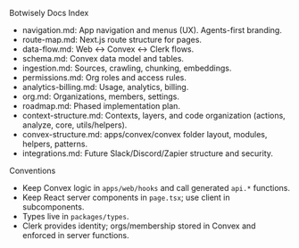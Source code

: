 Botwisely Docs Index

- navigation.md: App navigation and menus (UX). Agents-first branding.
- route-map.md: Next.js route structure for pages.
- data-flow.md: Web ↔ Convex ↔ Clerk flows.
- schema.md: Convex data model and tables.
- ingestion.md: Sources, crawling, chunking, embeddings.
- permissions.md: Org roles and access rules.
- analytics-billing.md: Usage, analytics, billing.
- org.md: Organizations, members, settings.
- roadmap.md: Phased implementation plan.
- context-structure.md: Contexts, layers, and code organization (actions, analyze, core, utils/helpers).
- convex-structure.md: apps/convex/convex folder layout, modules, helpers, patterns.
- integrations.md: Future Slack/Discord/Zapier structure and security.

Conventions

- Keep Convex logic in `apps/web/hooks` and call generated `api.*` functions.
- Keep React server components in `page.tsx`; use client in subcomponents.
- Types live in `packages/types`.
- Clerk provides identity; orgs/membership stored in Convex and enforced in server functions.
